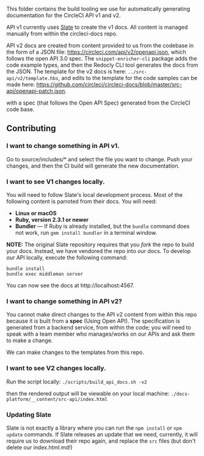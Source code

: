 This folder contains the build tooling we use for automatically generating
documentation for the CircleCI API v1 and v2. 

API v1 currently uses [Slate](https://github.com/slatedocs/slate) to create the v1 docs. All content is managed manually from within the circleci-docs repo.

API v2 docs are created from content provided to us from the codebase in the form of a JSON file: https://circleci.com/api/v2/openapi.json, which follows the open API 3.0 spec. The `snippet-enricher-cli` package adds the code example types, and then the Redocly CLI tool generates the docs from the JSON. The template for the v2 docs is here: `../src-api/v2/template.hbs`, and edits to the template for the code samples can be made here: https://github.com/circleci/circleci-docs/blob/master/src-api/openapi-patch.json.

with a spec (that follows the Open API Spec) generated from the CircleCI code
base.

## Contributing

### I want to change something in API v1.

Go to source/includes/* and select the file you want to change. Push your
changes, and then the CI build will generate the new documentation.

### I want to see V1 changes locally.

You will need to follow Slate's local development process. Most of the following content
is parroted from their docs. You will need:

 - **Linux or macOS**
 - **Ruby, version 2.3.1 or newer**
 - **Bundler** — If Ruby is already installed, but the `bundle` command does not
   work, run `gem install bundler` in a terminal window.

**NOTE:** The original Slate repository requires that you _fork_ the repo to
build your docs. Instead, we have vendored the repo into _our_ docs. To develop
_our_ API locally, execute the following command:

```shell
bundle install
bundle exec middleman server
```

You can now see the docs at http://localhost:4567.

### I want to change something in API v2?

You cannot make direct changes to the API v2 content from within this repo because it is
built from a **spec** (Using Open API). The specification is generated from a backend
service, from within the code; you will need to speak with a team member who
manages/works on our APIs and ask them to make a change.

We can make changes to the templates from this repo.

### I want to see V2 changes locally.

Run the script locally: `./scripts/build_api_docs.sh -v2`

then the rendered output will be viewable on your local machine: `./docs-platform/__content/src-api/index.html` 


### Updating Slate

Slate is not exactly a library where you can run the `npm install` or `npm update` commands. If
Slate releases an update that we need, currently, it will require us to download
their repo again, and replace the `src` files (but don't delete our
index.html.md!)
